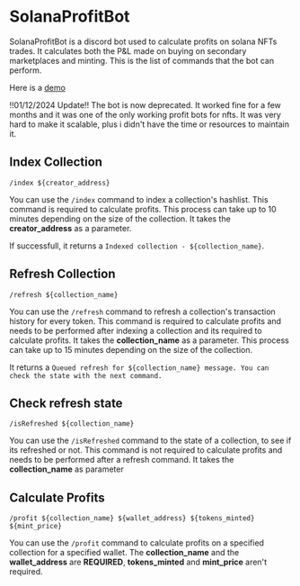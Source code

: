 # SolanaProfitBot

SolanaProfitBot is a discord bot used to calculate profits on solana NFTs trades. It calculates both the P&L made on buying on secondary marketplaces and minting.
This is the list of commands that the bot can perform.

Here is a [demo](https://media.discordapp.net/attachments/1048320422929760376/1048324636259139635/unknown.png?ex=674d6626&is=674c14a6&hm=3a903f6307f5179a5e130df44bc5a02c4d23c6916f7da6b61fb6212a05d36202&=&format=webp&quality=lossless&width=773&height=558)

!!01/12/2024 Update!!
The bot is now deprecated.
It worked fine for a few months and it was one of the only working profit bots for nfts.
It was very hard to make it scalable, plus i didn't have the time or resources to maintain it.


Index Collection
-------------

`/index ${creator_address}`

You can use the `/index` command to index a collection's hashlist. This command is required to calculate profits. This process can take up to 10 minutes depending
on the size of the collection. It takes the **creator_address** as a parameter.

If successfull, it returns a `Indexed collection - ${collection_name}`.

Refresh Collection
-------------

`/refresh ${collection_name}`

You can use the `/refresh` command to refresh a collection's transaction history for every token. This command is required to calculate profits and needs to be performed
after indexing a collection and its required to calculate profits. It takes the **collection_name** as a parameter.
This process can take up to 15 minutes depending on the size of the collection.

It returns a `Queued refresh for ${collection_name} message. You can check the state with the next command.`


Check refresh state
-------------

`/isRefreshed ${collection_name}`

You can use the `/isRefreshed` command to the state of a collection, to see if its refreshed or not. This command is not required to calculate profits and needs to be
performed after a refresh command. It takes the **collection_name** as parameter

Calculate Profits
-------------

`/profit ${collection_name} ${wallet_address} ${tokens_minted} ${mint_price}`

You can use the `/profit` command to calculate profits on a specified collection for a specified wallet. The **collection_name** and the **wallet_address** are **REQUIRED**,
**tokens_minted** and **mint_price** aren't required.

